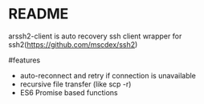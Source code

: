 # README #

arssh2-client is auto recovery ssh client wrapper for ssh2(https://github.com/mscdex/ssh2)

#features
- auto-reconnect and retry if connection is unavailable
- recursive file transfer (like scp -r)
- ES6 Promise based functions


